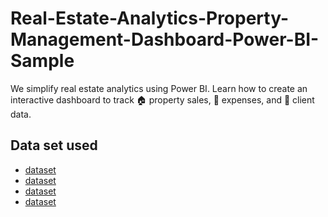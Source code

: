 # Real-Estate-Analytics-Property-Management-Dashboard-Power-BI-Sample
 We simplify real estate analytics using Power BI.  Learn how to create an interactive dashboard to track 🏠 property sales, 💼 expenses, and 👥 client data. 
## Data set used
- <a href="https://github.com/Muhammad-Ibrahim593/Real-Estate-Analytics-Property-Management-Dashboard-Power-BI-Sample/blob/main/Expense_Table.csv">dataset<a/>
- <a href="https://github.com/Muhammad-Ibrahim593/Real-Estate-Analytics-Property-Management-Dashboard-Power-BI-Sample/blob/main/Client_Table.csv">dataset<a/>
- <a href="">dataset<a/>
-  <a href="">dataset<a/>
